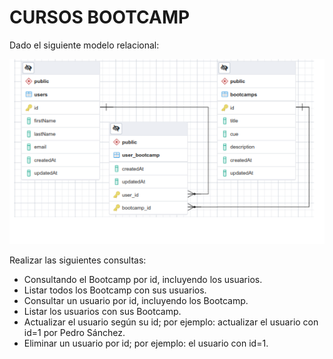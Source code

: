 # CURSOS BOOTCAMP

Dado el siguiente modelo relacional:

![db](./public/db.png)

Realizar las siguientes consultas:

* Consultando el Bootcamp por id, incluyendo los usuarios.
* Listar todos los Bootcamp con sus usuarios.
* Consultar un usuario por id, incluyendo los Bootcamp.
* Listar los usuarios con sus Bootcamp.
* Actualizar el usuario según su id; por ejemplo: actualizar el usuario con id=1 por Pedro Sánchez.
* Eliminar un usuario por id; por ejemplo: el usuario con id=1.